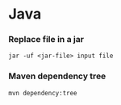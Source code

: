 # Java

### Replace file in a jar
`jar -uf <jar-file> input file`

### Maven dependency tree
`mvn dependency:tree`
